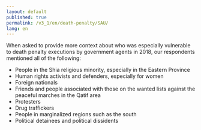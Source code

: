```yaml
---
layout: default
published: true
permalink: /v3_1/en/death-penalty/SAU/
lang: en
---
```


When asked to provide more context about who was especially vulnerable to death penalty executions by government agents in 2018, our respondents mentioned all of the following:
-	People in the Shia religious minority, especially in the Eastern Province
-	Human rights activists and defenders, especially for women
-	Foreign nationals
-	Friends and people associated with those on the wanted lists against the peaceful marches in the Qatif area
-	Protesters
-	Drug traffickers
-	People in marginalized regions such as the south
-	Political detainees and political dissidents 

